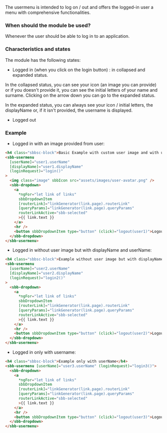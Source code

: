 The usermenu is intended to log on / out and offers the logged-in user a menu
with comprehensive functionalities.

### When should the module be used?

Whenever the user should be able to log in to an application.

### Characteristics and states

The module has the following states:

- Logged in (when you click on the login button) : in collapsed and expanded status.

In the collapsed status, you can see your icon (an image you can provide) or if you doesn't
provide it, you can see the initial letters of your name and surname. Clicking on the arrow
down you can go to the expanded status.

In the expanded status, you can always see your icon / initial letters, the displayName or,
if it isn't provided, the username is displayed.

- Logged out

### Example

- Logged in with an image provided from user:

```html
<h4 class="sbbsc-block">Basic Example with custom user image and with userName and displayName</h4>
<sbb-usermenu
  [userName]="user1.userName"
  [displayName]="user1.displayName"
  (loginRequest)="login()"
>
  <img class="image" sbbIcon src="assets/images/user-avatar.png" />
  <sbb-dropdown>
    <a
      *ngFor="let link of links"
      sbbDropdownItem
      [routerLink]="linkGenerator(link.page).routerLink"
      [queryParams]="linkGenerator(link.page).queryParams"
      routerLinkActive="sbb-selected"
      >{{ link.text }}
    </a>
    <hr />
    <button sbbDropdownItem type="button" (click)="logout(user1)">Logout</button>
  </sbb-dropdown>
</sbb-usermenu>
```

- Logged in without user image but with displayName and userName:

```html
<h4 class="sbbsc-block">Example without user image but with displayName and userName</h4>
<sbb-usermenu
  [userName]="user2.userName"
  [displayName]="user2.displayName"
  (loginRequest)="login2()"
>
  <sbb-dropdown>
    <a
      *ngFor="let link of links"
      sbbDropdownItem
      [routerLink]="linkGenerator(link.page).routerLink"
      [queryParams]="linkGenerator(link.page).queryParams"
      routerLinkActive="sbb-selected"
      >{{ link.text }}
    </a>
    <hr />
    <button sbbDropdownItem type="button" (click)="logout(user2)">Logout</button>
  </sbb-dropdown>
</sbb-usermenu>
```

- Logged in only with username:

```html
<h4 class="sbbsc-block">Example only with userName</h4>
<sbb-usermenu [userName]="user3.userName" (loginRequest)="login3()">
  <sbb-dropdown>
    <a
      *ngFor="let link of links"
      sbbDropdownItem
      [routerLink]="linkGenerator(link.page).routerLink"
      [queryParams]="linkGenerator(link.page).queryParams"
      routerLinkActive="sbb-selected"
      >{{ link.text }}
    </a>
    <hr />
    <button sbbDropdownItem type="button" (click)="logout(user3)">Logout</button>
  </sbb-dropdown>
</sbb-usermenu>
```
